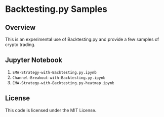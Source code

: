 # Backtesting.py Samples
 
## Overview
 
This is an experimental use of Backtesting.py and provide a few samples of crypto trading. 

## Jupyter Notebook

1. `EMA-Strategy-with-Backtesting.py.ipynb`
2. `Channel-Breakout-with-Backtesting.py.ipynb`
3. `EMA-Strategy-with-Backtesting.py-heatmap.ipynb`
 
## License
 
This code is licensed under the MIT License. 
